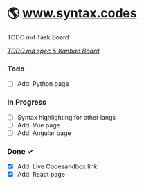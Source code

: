 # 🌎 www.syntax.codes

TODO.md Task Board

<em>[TODO.md spec & Kanban Board](http://todomd.org)</em>

### Todo

- [ ] Add: Python page  

### In Progress

- [ ] Syntax highlighting for other langs  
- [ ] Add: Vue page  
- [ ] Add: Angular page  

### Done ✓

- [x] Add: Live Codesandbox link  
- [x] Add: React page  
